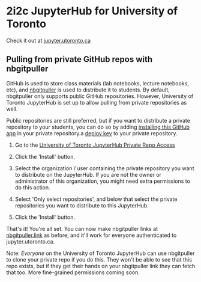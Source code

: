 # 2i2c JupyterHub for University of Toronto

Check it out at [jupyter.utoronto.ca](https://jupyter.utoronto.ca)

## Pulling from private GitHub repos with nbgitpuller

GitHub is used to store class materials (lab notebooks, lecture notebooks, etc), and
[nbgitpuller](https://jupyterhub.github.io/nbgitpuller/) is used to distribute it
to students. By default, nbgitpuller only supports public GitHub repositories. However,
University of Toronto JupyterHub is set up to allow pulling from private repositories
as well. 

Public repositories are still preferred, but if you want to distribute a private repository
to your students, you can do so by adding [installing this GitHub app](https://github.com/apps/utoronto-jupyterhub-private-cloner)
in your private repository.a [deploy key](https://docs.github.com/en/free-pro-team@latest/developers/overview/managing-deploy-keys#deploy-keys)
to your private repository.

1. Go to the [University of Toronto JupyterHub Private Repo Access](https://github.com/apps/utoronto-jupyterhub-private-cloner)

2. Click the 'Install' button.

3. Select the organization / user containing the private repository you want to distribute
   on the JupyterHub. If you are not the owner or administrator of this organization, you might
   need extra permissions to do this action.
   
4. Select 'Only select repositories', and below that select the private repositories you want
   to distribute to this JupyterHub.
   
5. Click the 'Install' button.

That's it! You're all set. You can now make nbgitpuller links at [nbgitpuller.link](http://nbgitpuller.link)
as before, and it'll work for everyone authenticated to jupyter.utoronto.ca.

Note: *Everyone* on the University of Toronto JupyterHub can use nbgitpuller to clone
your private repo if you do this. They won't be able to see that this repo exists,
but if they get their hands on your nbgitpuller link they can fetch that too. More
fine-grained permissions coming soon.
